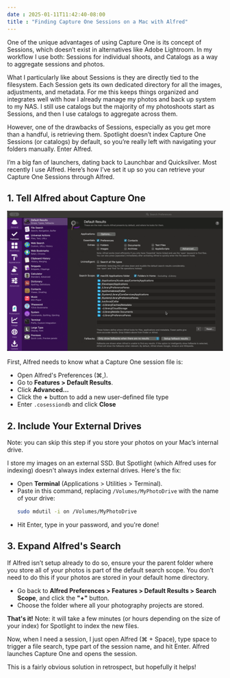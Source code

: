 ```yaml
---
date : 2025-01-11T11:42:40-08:00
title : "Finding Capture One Sessions on a Mac with Alfred"
---
```


One of the unique advantages of using Capture One is its concept of Sessions, which doesn’t exist in alternatives like Adobe Lightroom. In my workflow I use both: Sessions for individual shoots, and Catalogs as a way to aggregate sessions and photos.

What I particularly like about Sessions is they are directly tied to the filesystem. Each Session gets its own dedicated directory for all the images, adjustments, and metadata. For me this keeps things organized and integrates well with how I already manage my photos and back up system to my NAS. I still use catalogs but the majority of my photoshoots start as Sessions, and then I use catalogs to aggregate across them.

However, one of the drawbacks of Sessions, especially as you get more than a handful, is retrieving them. Spotlight doesn’t index Capture One Sessions (or catalogs) by default, so you’re really left with navigating your folders manually. Enter Alfred.

I’m a big fan of launchers, dating back to Launchbar and Quicksilver. Most recently I use Alfred. Here’s how I’ve set it up so you can retrieve your Capture One Sessions through Alfred.

## 1. Tell Alfred about Capture One

![Alfred Preferences: Adding .cosessionsdb](alfred-preferences.gif)

First, Alfred needs to know what a Capture One session file is:

- Open Alfred's Preferences (⌘,).
- Go to **Features > Default Results**.
- Click **Advanced…**
- Click the **+** button to add a new user-defined file type
- Enter `.cosessiondb` and click **Close**

## 2. Include Your External Drives

Note: you can skip this step if you store your photos on your Mac’s internal drive.

I store my images on an external SSD. But Spotlight (which Alfred uses for indexing) doesn't always index external drives. Here's the fix:

- Open **Terminal** (Applications > Utilities > Terminal).
- Paste in this command, replacing `/Volumes/MyPhotoDrive` with the name of your drive:
  ```bash
  sudo mdutil -i on /Volumes/MyPhotoDrive
  ```
- Hit Enter, type in your password, and you're done!

## 3. Expand Alfred's Search

If Alfred isn’t setup already to do so, ensure your the parent folder where you store all of your photos is part of the default search scope. You don’t need to do this if your photos are stored in your default home directory.

- Go back to **Alfred Preferences > Features > Default Results > Search Scope**, and click the **"+"** button.
- Choose the folder where all your photography projects are stored.

**That's it!** Note: it will take a few minutes (or hours depending on the size of your index) for Spotlight to index the new files.

Now, when I need a session, I just open Alfred (⌘ + Space), type space to trigger a file search, type part of the session name, and hit Enter. Alfred launches Capture One and opens the session.

This is a fairly obvious solution in retrospect, but hopefully it helps!
